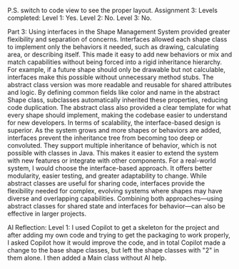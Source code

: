 P.S. switch to code view to see the proper layout.
Assignment 3:
  Levels completed:
    Level 1: Yes.
    Level 2: No.
    Level 3: No.
  
  Part 3:
    Using interfaces in the Shape Management System provided greater flexibility and separation of concerns. Interfaces allowed each shape class to implement only the behaviors it needed, such as drawing, calculating area, or describing itself. This made it easy to add new behaviors or mix and match capabilities without being forced into a rigid inheritance hierarchy. For example, if a future shape should only be drawable but not calculable, interfaces make this possible without unnecessary method stubs.
    The abstract class version was more readable and reusable for shared attributes and logic. By defining common fields like color and name in the abstract Shape class, subclasses automatically inherited these properties, reducing code duplication. The abstract class also provided a clear template for what every shape should implement, making the codebase easier to understand for new developers.
    In terms of scalability, the interface-based design is superior. As the system grows and more shapes or behaviors are added, interfaces prevent the inheritance tree from becoming too deep or convoluted. They support multiple inheritance of behavior, which is not possible with classes in Java. This makes it easier to extend the system with new features or integrate with other components.
    For a real-world system, I would choose the interface-based approach. It offers better modularity, easier testing, and greater adaptability to change. While abstract classes are useful for sharing code, interfaces provide the flexibility needed for complex, evolving systems where shapes may have diverse and overlapping capabilities. Combining both approaches—using abstract classes for shared state and interfaces for behavior—can also be effective in larger projects.

AI Reflection:
  Level 1:
    I used Copilot to get a skeleton for the project and after adding my own code and trying to get the packaging to work properly, I asked Copilot how it would improve the code, and in total Copilot made a change to the base shape classes, but left the shape classes with "2" in them alone. I then added a Main class without AI help.
